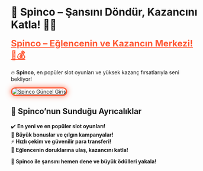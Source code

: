 # 🎯 Spinco – Şansını Döndür, Kazancını Katla! 🎰🔥  

<a href="https://cutt.ly/SpincoLink" title="Spinco Güncel Giriş" style="color: #ff5733; font-size: 24px; font-weight: bold;">Spinco – Eğlencenin ve Kazancın Merkezi! 💎💰</a>  

🔥 **Spinco**, en popüler slot oyunları ve yüksek kazanç fırsatlarıyla seni bekliyor!  

<a href="https://cutt.ly/SpincoLink" title="Spinco Güncel Giriş">  
<img src="https://i.ibb.co/BtMhhf6/g-venligiris.jpg" alt="Spinco Güncel Giriş" style="max-width: 100%; border: 3px solid #ff5733; border-radius: 15px; box-shadow: 0px 0px 15px rgba(255, 87, 51, 0.8);">  
</a>  

## 🚀 **Spinco’nun Sunduğu Ayrıcalıklar**  
✔️ **En yeni ve en popüler slot oyunları!**  
🎁 **Büyük bonuslar ve çılgın kampanyalar!**  
⚡ **Hızlı çekim ve güvenilir para transferi!**  
🎲 **Eğlencenin doruklarına ulaş, kazancını katla!**  

💎 **Spinco ile şansını hemen dene ve büyük ödülleri yakala!**  
